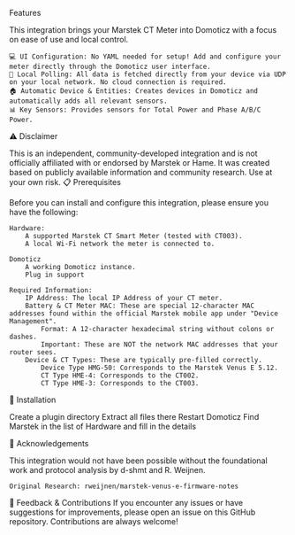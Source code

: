Features

This integration brings your Marstek CT Meter into Domoticz with a focus on ease of use and local control.

    💻 UI Configuration: No YAML needed for setup! Add and configure your meter directly through the Domoticz user interface.
    📡 Local Polling: All data is fetched directly from your device via UDP on your local network. No cloud connection is required.
    🏠 Automatic Device & Entities: Creates devices in Domoticz and automatically adds all relevant sensors.
    📊 Key Sensors: Provides sensors for Total Power and Phase A/B/C Power.
    
⚠️ Disclaimer

This is an independent, community-developed integration and is not officially affiliated with or endorsed by Marstek or Hame. It was created based on publicly available information and community research. Use at your own risk.
📋 Prerequisites

Before you can install and configure this integration, please ensure you have the following:

    Hardware:
        A supported Marstek CT Smart Meter (tested with CT003).
        A local Wi-Fi network the meter is connected to.

    Domoticz
        A working Domoticz instance.
        Plug in support
        
    Required Information:
        IP Address: The local IP Address of your CT meter.
        Battery & CT Meter MAC: These are special 12-character MAC addresses found within the official Marstek mobile app under "Device Management".
            Format: A 12-character hexadecimal string without colons or dashes.
            Important: These are NOT the network MAC addresses that your router sees.
        Device & CT Types: These are typically pre-filled correctly.
            Device Type HMG-50: Corresponds to the Marstek Venus E 5.12.
            CT Type HME-4: Corresponds to the CT002.
            CT Type HME-3: Corresponds to the CT003.

🚀 Installation

Create a plugin directory
Extract all files there
Restart Domoticz
Find Marstek in the list of Hardware and fill in the details
    
🙏 Acknowledgements

This integration would not have been possible without the foundational work and protocol analysis by d-shmt and R. Weijnen.

    Original Research: rweijnen/marstek-venus-e-firmware-notes

💬 Feedback & Contributions
If you encounter any issues or have suggestions for improvements, please open an issue on this GitHub repository. Contributions are always welcome!
